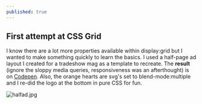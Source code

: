 ```yaml
---
published: true
---
```

## First attempt at CSS Grid

I know there are a lot more properties available within display:grid but I wanted to make something quickly to learn the basics. I used a half-page ad layout I created for a tradeshow mag as a template to recreate. The **result** (ignore the sloppy media queries, responsiveness was an afterthought) is on  [Codepen](https://codepen.io/jakefr/pen/xXywEY). Also, the orange hearts are svg's set to blend-mode:multiple and I re-did the logo at the bottom in pure CSS for fun.

![halfad.jpg]({{site.baseurl}}/static/img/halfad.jpg)